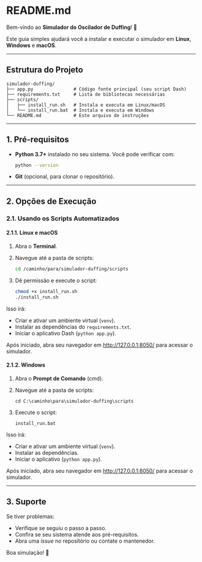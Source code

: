 # README.md

Bem-vindo ao **Simulador do Oscilador de Duffing**! 👋

Este guia simples ajudará você a instalar e executar o simulador em **Linux**, **Windows** e **macOS**.

---

## Estrutura do Projeto

```
simulador-duffing/
├── app.py               # Código fonte principal (seu script Dash)
├── requirements.txt     # Lista de bibliotecas necessárias
├── scripts/
│   ├── install_run.sh   # Instala e executa em Linux/macOS
│   └── install_run.bat  # Instala e executa em Windows
└── README.md            # Este arquivo de instruções
```

---

## 1. Pré-requisitos

* **Python 3.7+** instalado no seu sistema. Você pode verificar com:

  ```bash
  python --version
  ```
* **Git** (opcional, para clonar o repositório).

---

## 2. Opções de Execução

### 2.1. Usando os Scripts Automatizados

#### 2.1.1. Linux e macOS

1. Abra o **Terminal**.
2. Navegue até a pasta de scripts:

   ```bash
   cd /caminho/para/simulador-duffing/scripts
   ```
3. Dê permissão e execute o script:

   ```bash
   chmod +x install_run.sh
   ./install_run.sh
   ```

Isso irá:

* Criar e ativar um ambiente virtual (`venv`).
* Instalar as dependências do `requirements.txt`.
* Iniciar o aplicativo Dash (`python app.py`).

Após iniciado, abra seu navegador em http://127.0.0.1:8050/ para acessar o simulador.

#### 2.1.2. Windows

1. Abra o **Prompt de Comando** (cmd).
2. Navegue até a pasta de scripts:

   ```batch
   cd C:\caminho\para\simulador-duffing\scripts
   ```
3. Execute o script:

   ```batch
   install_run.bat
   ```

Isso irá:

* Criar e ativar um ambiente virtual (`venv`).
* Instalar as dependências.
* Iniciar o aplicativo (`python app.py`).

Após iniciado, abra seu navegador em http://127.0.0.1:8050/ para acessar o simulador.

---

## 3. Suporte

Se tiver problemas:

* Verifique se seguiu o passo a passo.
* Confira se seu sistema atende aos pré-requisitos.
* Abra uma *issue* no repositório ou contate o mantenedor.

Boa simulação! 🚀
